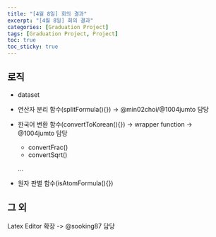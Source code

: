 ```yaml
---
title: "[4월 8일] 회의 결과"
excerpt: "[4월 8일] 회의 결과"
categories: [Graduation Project]
tags: [Graduation Project, Project]
toc: true
toc_sticky: true
---
```


## 로직

- dataset
- 연산자 분리 함수(splitFormula(){}) -> @min02choi/@1004jumto 담당
- 한국어 변환 함수(convertToKorean(){}) -> wrapper function -> @1004jumto 담당
    - convertFrac()
    - convertSqrt() 

    ...
- 원자 판별 함수(isAtomFormula(){})

## 그 외

Latex Editor 확장 -> @sooking87 담당